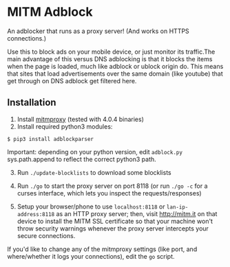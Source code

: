 # MITM Adblock

An adblocker that runs as a proxy server! (And works on HTTPS connections.)

Use this to block ads on your mobile device, or just monitor its traffic.The main advantage of this versus DNS adblocking is that it blocks the items when the page is loaded, much like adblock or ublock origin do. This means that sites that load advertisements over the same domain (like youtube) that get through on DNS adblock get filtered here.

## Installation
 1. Install [mitmproxy](http://mitmproxy.org/) (tested with 4.0.4 binaries)
 2. Install required python3 modules:

```
$ pip3 install adblockparser
```
Important: depending on your python version, edit `adblock.py` sys.path.append to reflect the correct python3 path.
 
 3. Run `./update-blocklists` to download some blocklists
 
 4. Run `./go` to start the proxy server on port 8118 (or run `./go -c` for a curses interface, which lets you inspect the requests/responses)
 
 5. Setup your browser/phone to use `localhost:8118` or `lan-ip-address:8118` as an HTTP proxy server; then, visit http://mitm.it on that device to install the MITM SSL certificate so that your machine won't throw security warnings whenever the proxy server intercepts your secure connections.


If you'd like to change any of the mitmproxy settings (like port, and where/whether it logs your connections), edit the `go` script.

